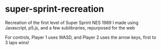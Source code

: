 # super-sprint-recreation
Recreation of the first level of Super Sprint NES 1989 I made using Javascript, p5.js, and a few sublibraries, repurposed for the web

For controls, Player 1 uses WASD, and Player 2 uses the arrow keys, first to 3 laps wins!
